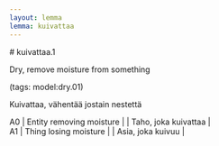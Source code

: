 ```yaml
---
layout: lemma
lemma: kuivattaa
---
```


<div class="sense">
# <span class="sensename">kuivattaa.1</span>

<span class="description">Dry, remove moisture from something</span>

(tags: model:dry.01)

<span class="description">Kuivattaa, vähentää jostain nestettä</span>

A0 | Entity removing moisture |   | Taho, joka kuivattaa |  
A1 | Thing losing moisture |   | Asia, joka kuivuu |  

</div>

